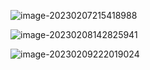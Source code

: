 ![image-20230207215418988](D:\殷清贺\Documents\Typora\image-20230207215418988.png)

![image-20230208142825941](D:\殷清贺\Documents\Typora\image-20230208142825941.png)

![image-20230209222019024](C:\Users\殷清贺\AppData\Roaming\Typora\typora-user-images\image-20230209222019024.png)